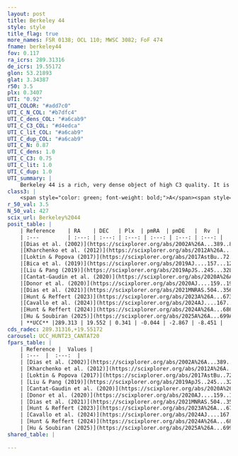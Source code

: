 ```yaml
---
layout: post
title: Berkeley 44
style: style
title_flag: true
more_names: FSR 0138; OCL 110; MWSC 3082; FoF 474
fname: berkeley44
fov: 0.117
ra_icrs: 289.31316
de_icrs: 19.55172
glon: 53.21893
glat: 3.34387
r50: 3.5
plx: 0.3407
UTI: "0.92"
UTI_COLOR: "#add7c0"
UTI_C_N_COL: "#b7dfc4"
UTI_C_dens_COL: "#a6cab9"
UTI_C_C3_COL: "#d4edca"
UTI_C_lit_COL: "#a6cab9"
UTI_C_dup_COL: "#a6cab9"
UTI_C_N: 0.87
UTI_C_dens: 1.0
UTI_C_C3: 0.75
UTI_C_lit: 1.0
UTI_C_dup: 1.0
UTI_summary: |
    Berkeley 44 is a rich, very dense object of high C3 quality. It is very well-studied in the literature.
class3: |
    <span style="color: green; font-weight: bold;">A</span><span style="color: #FFC300; font-weight: bold;">B</span>
r_50_val: 3.5
N_50_val: 427
scix_url: Berkeley%2044
posit_table: |
    | Reference    | RA    | DEC   | Plx  | pmRA  | pmDE   |  Rv  |
    | :---         | :---: | :---: | :---: | :---: | :---: | :---: |
    |[Dias et al. (2002)](https://scixplorer.org/abs/2002A%26A...389..871D) | 289.3 | 19.55 | -- | 0.99 | -4.92 | -9.6 |
    |[Kharchenko et al. (2012)](https://scixplorer.org/abs/2012A%26A...543A.156K) | 289.308 | 19.543 | -- | 1.76 | -7.9 | -- |
    |[Loktin & Popova (2017)](https://scixplorer.org/abs/2017AstBu..72..257L) | 289.32 | 19.561 | -- | 1.893 | -7.555 | -9.6 |
    |[Bica et al. (2019)](https://scixplorer.org/abs/2019AJ....157...12B) | 289.322 | 19.537 | -- | -- | -- | -- |
    |[Liu & Pang (2019)](https://scixplorer.org/abs/2019ApJS..245...32L) | 289.318 | 19.545 | 0.306 | -0.038 | -2.83 | -- |
    |[Cantat-Gaudin et al. (2020)](https://scixplorer.org/abs/2020A%26A...640A...1C) | 289.313 | 19.55 | 0.303 | 0.007 | -2.834 | -- |
    |[Donor et al. (2020)](https://scixplorer.org/abs/2020AJ....159..199D) | 289.308 | 19.543 | -- | -0.17 | -3.17 | 23.0 |
    |[Dias et al. (2021)](https://scixplorer.org/abs/2021MNRAS.504..356D) | 289.311 | 19.549 | 0.308 | 0.004 | -2.848 | 3.198 |
    |[Hunt & Reffert (2023)](https://scixplorer.org/abs/2023A%26A...673A.114H) | 289.314 | 19.548 | 0.343 | -0.053 | -2.878 | -10.9 |
    |[Cavallo et al. (2024)](https://scixplorer.org/abs/2024AJ....167...12C) | 289.311 | 19.551 | 0.338 | -- | -- | -- |
    |[Hunt & Reffert (2024)](https://scixplorer.org/abs/2024A%26A...686A..42H) | 289.314 | 19.548 | 0.343 | -0.053 | -2.878 | -10.9 |
    |[Hu & Soubiran (2025)](https://scixplorer.org/abs/2025A%26A...699A.246H) | 289.311 | 19.551 | -- | -- | -- | -- |
    | **UCC** |289.313 | 19.552 | 0.341 | -0.044 | -2.867 | -8.451 | 
cds_radec: 289.31316,+19.55172
carousel: UCC_HUNT23_CANTAT20
fpars_table: |
    | Reference |  Values |
    | :---  |  :---:  |
    | [Dias et al. (2002)](https://scixplorer.org/abs/2002A%26A...389..871D) | `E(B-V)=1.4, Dist=1800.0, Age=9.11` |
    | [Kharchenko et al. (2012)](https://scixplorer.org/abs/2012A%26A...543A.156K) | `e_bv=1.145, distance=1978, log_age=9.15` |
    | [Loktin & Popova (2017)](https://scixplorer.org/abs/2017AstBu..72..257L) | `E(B-V)=0.598, Dmod=11.562, logt=9.8` |
    | [Liu & Pang (2019)](https://scixplorer.org/abs/2019ApJS..245...32L) | `Age=1.2, Z=0.5` |
    | [Cantat-Gaudin et al. (2020)](https://scixplorer.org/abs/2020A%26A...640A...1C) | `AVNN=2.75, DMNN=12.28, AgeNN=9.16` |
    | [Donor et al. (2020)](https://scixplorer.org/abs/2020AJ....159..199D) | `Fe/H=0.0` |
    | [Dias et al. (2021)](https://scixplorer.org/abs/2021MNRAS.504..356D) | `Av=3.298, Dist=2802, logage=9.061, [Fe/H]=0.066` |
    | [Hunt & Reffert (2023)](https://scixplorer.org/abs/2023A%26A...673A.114H) | `AV50=3.923, diffAV50=1.963, MOD50=12.173, logAge50=9.004` |
    | [Cavallo et al. (2024)](https://scixplorer.org/abs/2024AJ....167...12C) | `AV50=3.93, dMod50=12.31, logAge50=8.91, [Fe/H]50=-0.14` |
    | [Hunt & Reffert (2024)](https://scixplorer.org/abs/2024A%26A...686A..42H) | `MassJ=4680.26` |
    | [Hu & Soubiran (2025)](https://scixplorer.org/abs/2025A%26A...699A.246H) | `MA22=0.0, MA23f=-0.2, MA23g=0.08, MZ23=0.03, MK24=-0.12, MF24=-0.07` |
shared_table: |
    
---
```

